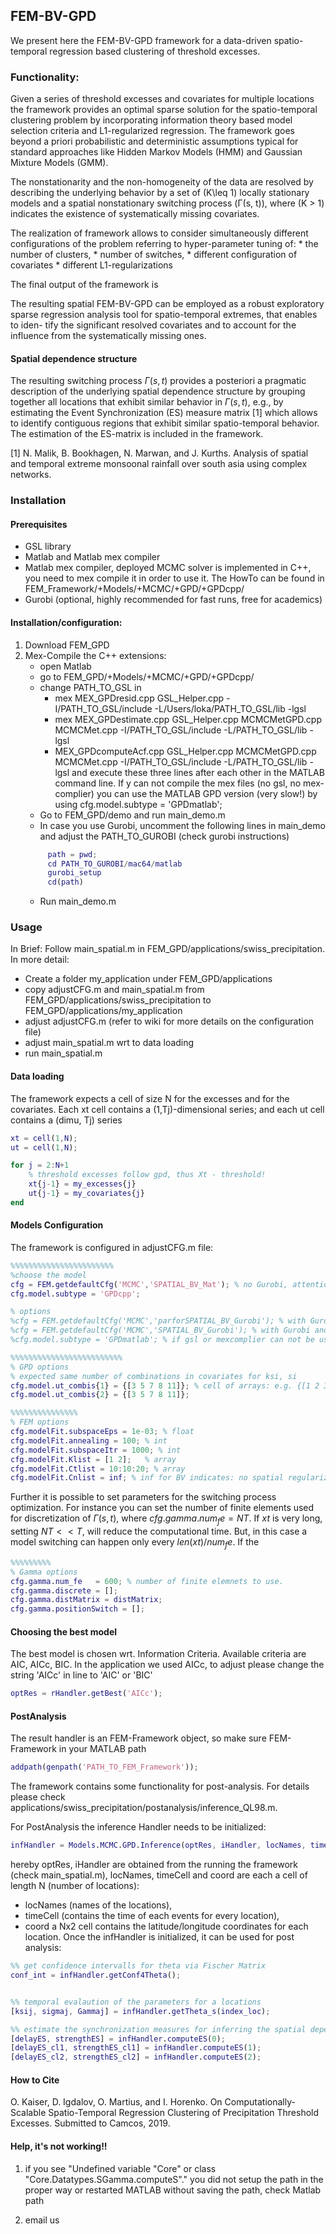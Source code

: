 ## FEM-BV-GPD
We present here the FEM-BV-GPD framework for a data-driven spatio-temporal regression based clustering of threshold excesses.



### Functionality: 
Given a series of threshold excesses and covariates for multiple locations the framework provides an optimal sparse solution for the spatio-temporal clustering problem by incorporating information theory based model selection criteria and L1-regularized regression. The framework goes beyond a priori probabilistic and deterministic assumptions typical for standard approaches like Hidden Markov Models (HMM) and Gaussian Mixture Models (GMM). 


The nonstationarity and the non-homogeneity of the data are resolved by describing the underlying behavior by a set of \(K\leq 1\) locally stationary models and a spatial nonstationary switching process \(Γ(s, t)\), where \(K > 1\) indicates the existence of systematically missing covariates.


The realization of framework allows to consider simultaneously different configurations of the problem referring to hyper-parameter tuning of:
	* the number of clusters,
	* number of switches,
	* different configuration of covariates
	* different L1-regularizations 

The final output of the framework is 



The resulting spatial FEM-BV-GPD can be employed as a robust exploratory sparse regression analysis tool for spatio-temporal extremes, that enables to iden- tify the significant resolved covariates and to account for the influence from the systematically missing ones.

#### Spatial dependence structure 
The resulting switching process $Γ(s, t)$ provides a posteriori a pragmatic description of the underlying spatial dependence structure by grouping together all locations that exhibit similar behavior in $Γ(s, t)$, e.g., by estimating the Event Synchronization (ES) measure matrix [1] which allows to identify contiguous regions that exhibit similar spatio-temporal behavior. The estimation of the ES-matrix is included in the framework.

[1] N. Malik, B. Bookhagen, N. Marwan, and J. Kurths. Analysis of spatial and temporal extreme monsoonal rainfall over south asia using complex networks.

### Installation

#### Prerequisites
 * GSL library 
 * Matlab and Matlab mex compiler
 * Matlab mex compiler, deployed MCMC solver is implemented in C++, you need to mex compile it in order to use it. The HowTo can be found in FEM_Framework/+Models/+MCMC/+GPD/+GPDcpp/
 * Gurobi (optional, highly recommended for fast runs, free for academics)


#### Installation/configuration:
1. Download FEM_GPD
2. Mex-Compile the C++ extensions: 
	* open Matlab
	* go to FEM_GPD/+Models/+MCMC/+GPD/+GPDcpp/
	* change PATH_TO_GSL in 
		* mex MEX_GPDresid.cpp GSL_Helper.cpp -I/PATH_TO_GSL/include -L/Users/loka/PATH_TO_GSL/lib -lgsl
		* mex MEX_GPDestimate.cpp GSL_Helper.cpp MCMCMetGPD.cpp MCMCMet.cpp -I/PATH_TO_GSL/include -L/PATH_TO_GSL/lib -lgsl
		* MEX_GPDcomputeAcf.cpp  GSL_Helper.cpp MCMCMetGPD.cpp MCMCMet.cpp -I/PATH_TO_GSL/include -L/PATH_TO_GSL/lib -lgsl
	 and execute these three lines after each other in the MATLAB command line. If y can not compile the mex files (no gsl, no mex-complier) you can use the MATLAB GPD version (very slow!) by using 
	 	cfg.model.subtype = 'GPDmatlab';
	* Go to FEM_GPD/demo and run main_demo.m
	* In case you use Gurobi, uncomment the following lines in main_demo and adjust the PATH_TO_GUROBI (check gurobi instructions)
	```matlab
		 path = pwd;
		 cd PATH_TO_GUROBI/mac64/matlab
		 gurobi_setup
		 cd(path)
	```
	* Run main_demo.m


### Usage
In Brief: Follow main_spatial.m in FEM_GPD/applications/swiss_precipitation.
In more detail: 
* Create a folder my_application under FEM_GPD/applications
* copy adjustCFG.m and main_spatial.m from FEM_GPD/applications/swiss_precipitation to FEM_GPD/applications/my_application
* adjust adjustCFG.m (refer to wiki for more details on the configuration file)
* adjust main_spatial.m wrt to data loading
* run main_spatial.m
	

#### Data loading
The framework expects  a cell of size N for the excesses and for the covariates.
Each xt cell contains a (1,Tj)-dimensional series; and each ut cell contains a (dimu, Tj) series 
```matlab
xt = cell(1,N);
ut = cell(1,N);

for j = 2:N+1
    % threshold excesses follow gpd, thus Xt - threshold!
    xt{j-1} = my_excesses{j}
    ut{j-1} = my_covariates{j}
end
```

#### Models Configuration  
The framework is configured in adjustCFG.m file: 

```matlab
%%%%%%%%%%%%%%%%%%%%%%%
%choose the model
cfg = FEM.getdefaultCfg('MCMC','SPATIAL_BV_Mat'); % no Gurobi, attention be very slow!
cfg.model.subtype = 'GPDcpp';

% options
%cfg = FEM.getdefaultCfg('MCMC','parforSPATIAL_BV_Gurobi'); % with Gurobi and no spatial regularizaiton
%cfg = FEM.getdefaultCfg('MCMC','SPATIAL_BV_Gurobi'); % with Gurobi and spatial regularizaiton
%cfg.model.subtype = 'GPDmatlab'; % if gsl or mexcomplier can not be used, using matlab will be very slow!

%%%%%%%%%%%%%%%%%%%%%%%%%
% GPD options
% expected same number of combinations in covariates for ksi, si
cfg.model.ut_combis{1} = {[3 5 7 8 11]}; % cell of arrays: e.g. {[1 2 3], [2 3 4], []} ...
cfg.model.ut_combis{2} = {[3 5 7 8 11]}; 

%%%%%%%%%%%%%%%
% FEM options
cfg.modelFit.subspaceEps = 1e-03; % float
cfg.modelFit.annealing = 100; % int
cfg.modelFit.subspaceItr = 1000; % int
cfg.modelFit.Klist = [1 2];   % array
cfg.modelFit.Ctlist = 10:10:20; % array
cfg.modelFit.Cnlist = inf; % inf for BV indicates: no spatial regularization

```
Further it is possible to set parameters for the switching process optimization. For instance
you can set the number of finite elements used for discretization of $Γ(s, t)$, 
where $cfg.gamma.num_fe = NT$. If $xt$ is very long, setting $NT << T$, will reduce the computational time. But, in this case a model switching can happen only every $len(xt)/num_fe$. If the 

```matlab
%%%%%%%%%
% Gamma options 
cfg.gamma.num_fe   = 600; % number of finite elemnets to use. 
cfg.gamma.discrete = [];
cfg.gamma.distMatrix = distMatrix;
cfg.gamma.positionSwitch = [];

```


#### Choosing the best model
The best model is chosen wrt. Information Criteria. Available criteria are AIC, AICc, BIC. 
In the application we used AICc, to adjust please change the string 'AICc' in line to 'AIC' or 'BIC'

```matlab
optRes = rHandler.getBest('AICc');
```

#### PostAnalysis
The result handler is an FEM-Framework object, so make sure FEM-Framework in your MATLAB path
```matlab
addpath(genpath('PATH_TO_FEM_Framework'));
```

The framework contains some functionality for post-analysis. For details please check
applications/swiss_precipitation/postanalysis/inference_QL98.m. 

For PostAnalysis the inference Handler needs to be initialized: 

```matlab
infHandler = Models.MCMC.GPD.Inference(optRes, iHandler, locNames, timeCell, coord, []);
```
hereby optRes, iHandler are obtained from the running the framework (check main_spatial.m), 
locNames, timeCell and coord are each a cell of length N (number of locations):
* locNames (names of the locations), 
* timeCell (contains the time of each events for every location),
* coord a Nx2 cell contains the latitude/longitude coordinates for each location. 
Once the infHandler is initialized, it can be used for post analysis:

```matlab
%% get confidence intervalls for theta via Fischer Matrix
conf_int = infHandler.getConf4Theta();


%% temporal evalaution of the parameters for a locations
[ksij, sigmaj, Gammaj] = infHandler.getTheta_s(index_loc);

%% estimate the synchronization measures for inferring the spatial dependence structure
[delayES, strengthES] = infHandler.computeES(0);
[delayES_cl1, strengthES_cl1] = infHandler.computeES(1);
[delayES_cl2, strengthES_cl2] = infHandler.computeES(2);

```



#### How to Cite
O. Kaiser, D. Igdalov, O. Martius,  and I. Horenko. On Computationally-Scalable Spatio-Temporal Regression Clustering of Precipitation Threshold Excesses. Submitted to Camcos, 2019.


#### Help, it's not working!!
1. if you see "Undefined variable "Core" or class "Core.Datatypes.SGamma.computeS"."
   you did not setup the path in the proper way or restarted MATLAB without saving the path, check Matlab path


2. email us